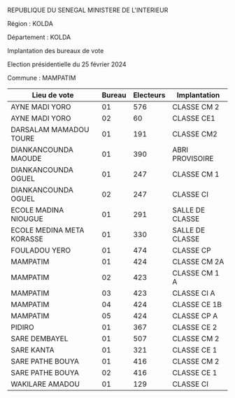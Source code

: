 REPUBLIQUE DU SENEGAL MINISTERE DE L'INTERIEUR

Région : KOLDA

Département : KOLDA

Implantation des bureaux de vote

Election présidentielle du 25 février 2024

Commune : MAMPATIM

| Lieu de vote | Bureau | Electeurs | Implantation |
| - | - | - | - |
| AYNE MADI YORO | 01 | 576 | CLASSE CM 2 |
| AYNE MADI YORO | 02 | 60 | CLASSE CE1 |
| DARSALAM MAMADOU TOURE | 01 | 191 | CLASSE CM2 |
| DIANKANCOUNDA MAOUDE | 01 | 390 | ABRI PROVISOIRE |
| DIANKANCOUNDA OGUEL | 01 | 247 | CLASSE CM 1 |
| DIANKANCOUNDA OGUEL | 02 | 247 | CLASSE CI |
| ECOLE MADINA NIOUGUE | 01 | 291 | SALLE DE CLASSE |
| ECOLE MEDINA META KORASSE | 01 | 330 | SALLE DE CLASSE |
| FOULADOU YERO | 01 | 474 | CLASSE CP |
| MAMPATIM | 01 | 424 | CLASSE CM 2A |
| MAMPATIM | 02 | 423 | CLASSE CM 1 A |
| MAMPATIM | 03 | 423 | CLASSE CI A |
| MAMPATIM | 04 | 424 | CLASSE CE 1B |
| MAMPATIM | 05 | 424 | CLASSE CP A |
| PIDIRO | 01 | 367 | CLASSE CE 2 |
| SARE DEMBAYEL | 01 | 507 | CLASSE CM 2 |
| SARE KANTA | 01 | 321 | CLASSE CE 1 |
| SARE PATHE BOUYA | 01 | 416 | CLASSE CM 2 |
| SARE PATHE BOUYA | 02 | 416 | CLASSE CE 1 |
| WAKILARE AMADOU | 01 | 129 | CLASSE CI |

<!-- PageNumber="10/17" -->
